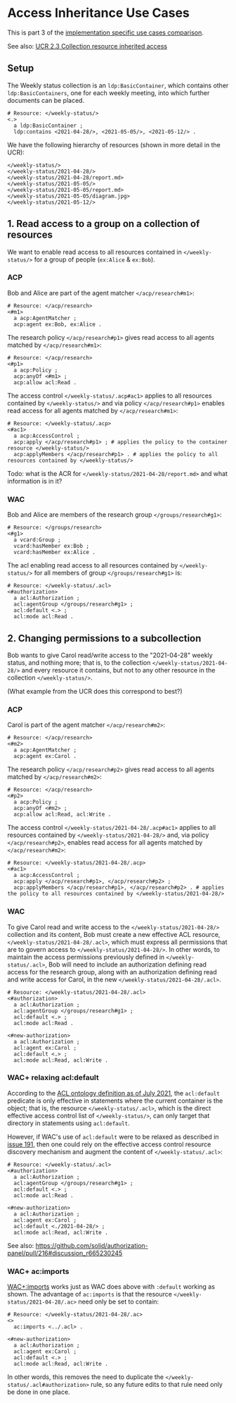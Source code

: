 # Access Inheritance Use Cases

This is part 3 of the [implementation specific use cases comparison](./use-cases.md).

See also: [UCR 2.3 Collection resource inherited access](https://solid.github.io/authorization-panel/authorization-ucr/#uc-inheritance)


## Setup

The Weekly status collection is an `ldp:BasicContainer`, which contains other `ldp:BasicContainers`, one for each weekly meeting, into which further documents can be placed. 

```turtle
# Resource: </weekly-status/>
<.>
  a ldp:BasicContainer ;
  ldp:contains <2021-04-28/>, <2021-05-05/>, <2021-05-12/> .
```

We have the following hierarchy of resources (shown in more detail in the UCR):

```
</weekly-status/>
</weekly-status/2021-04-28/>
</weekly-status/2021-04-28/report.md>
</weekly-status/2021-05-05/>
</weekly-status/2021-05-05/report.md>
</weekly-status/2021-05-05/diagram.jpg>
</weekly-status/2021-05-12/>
```


## 1. Read access to a group on a collection of resources

We want to enable read access to all resources contained in `</weekly-status/>` for a group of people (`ex:Alice` & `ex:Bob`).

### ACP

Bob and Alice are part of the agent matcher `</acp/research#m1>`:

```turtle
# Resource: </acp/research>
<#m1>
  a acp:AgentMatcher ;
  acp:agent ex:Bob, ex:Alice .
```

The research policy `</acp/research#p1>` gives read access to all agents matched by `</acp/research#m1>`:

```turtle
# Resource: </acp/research>
<#p1>
  a acp:Policy ;
  acp:anyOf <#m1> ;
  acp:allow acl:Read .
```

The access control `</weekly-status/.acp#ac1>` applies to all resources contained by `</weekly-status/>` and via policy `</acp/research#p1>` enables read access for all agents matched by `</acp/research#m1>`:

```turtle
# Resource: </weekly-status/.acp>
<#ac1>
  a acp:AccessControl ;
  acp:apply </acp/research#p1> ; # applies the policy to the container resource </weekly-status/>
  acp:applyMembers </acp/research#p1> . # applies the policy to all resources contained by </weekly-status/>
```

Todo:  what is the ACR for 
`</weekly-status/2021-04-28/report.md>` and what information is in it?
   
### WAC

Bob and Alice are members of the research group `</groups/research#g1>`:

```turtle
# Resource: </groups/research>
<#g1>
  a vcard:Group ;
  vcard:hasMember ex:Bob ;
  vcard:hasMember ex:Alice .
```

The acl enabling read access to all resources contained by `</weekly-status/>` for all members of group `</groups/research#g1>` is:

```turtle
# Resource: </weekly-status/.acl>
<#authorization>
  a acl:Authorization ;
  acl:agentGroup </groups/research#g1> ;
  acl:default <.> ;
  acl:mode acl:Read .
```


## 2. Changing permissions to a subcollection

Bob wants to give Carol read/write access to the "2021-04-28" weekly status, and nothing more; that is, to the collection `</weekly-status/2021-04-28/>` and every resource it contains, but not to any other resource in the collection `</weekly-status/>`.

(What example from the UCR does this correspond to best?)

### ACP 

Carol is part of the agent matcher `</acp/research#m2>`:

```turtle
# Resource: </acp/research>
<#m2>
  a acp:AgentMatcher ;
  acp:agent ex:Carol .
```

The research policy `</acp/research#p2>` gives read access to all agents matched by `</acp/research#m2>`:

```turtle
# Resource: </acp/research>
<#p2>
  a acp:Policy ;
  acp:anyOf <#m2> ;
  acp:allow acl:Read, acl:Write .
```

The access control `</weekly-status/2021-04-28/.acp#ac1>` applies to all resources contained by `</weekly-status/2021-04-28/>` and, via policy `</acp/research#p2>`, enables read access for all agents matched by `</acp/research#m2>`:

```turtle
# Resource: </weekly-status/2021-04-28/.acp>
<#ac1>
  a acp:AccessControl ;
  acp:apply </acp/research#p1>, </acp/research#p2> ;
  acp:applyMembers </acp/research#p1>, </acp/research#p2> . # applies the policy to all resources contained by </weekly-status/2021-04-28/>
```

### WAC

To give Carol read and write access to the `</weekly-status/2021-04-28/>` collection and its content, Bob must create a new effective ACL resource, `</weekly-status/2021-04-28/.acl>`, which must express all permissions that are to govern access to `</weekly-status/2021-04-28/>`. In other words, to maintain the access permissions previously defined in `</weekly-status/.acl>`, Bob will need to include an authorization defining read access for the research group, along with an authorization defining read and write access for Carol, in the new `</weekly-status/2021-04-28/.acl>`.

```Turtle
# Resource: </weekly-status/2021-04-28/.acl>
<#authorization>
  a acl:Authorization ;
  acl:agentGroup </groups/research#g1> ;
  acl:default <.> ;
  acl:mode acl:Read .

<#new-authorization>
  a acl:Authorization ;
  acl:agent ex:Carol ;
  acl:default <.> ;
  acl:mode acl:Read, acl:Write .
```

### WAC+ relaxing acl:default

According to the [ACL ontology definition as of July 2021](https://github.com/solid/authorization-panel/pull/216#discussion_r665338497), the `acl:default` predicate is only effective in statements where the current container is the object; that is, the resource `</weekly-status/.acl>`, which is the direct effective access control list of `</weekly-status/>`, can only target that directory in statements using `acl:default`.

However, if WAC's use of `acl:default` were to be relaxed as described in [issue 191](https://github.com/solid/authorization-panel/issues/191), then one could rely on the effective access control resource discovery mechanism and augment the content of `</weekly-status/.acl>`:

```Turtle
# Resource: </weekly-status/.acl>
<#authorization>
  a acl:Authorization ;
  acl:agentGroup </groups/research#g1> ;
  acl:default <.> ;
  acl:mode acl:Read .

<#new-authorization>
  a acl:Authorization ;
  acl:agent ex:Carol ;
  acl:default <./2021-04-28/> ;
  acl:mode acl:Read, acl:Write .
```

See also: https://github.com/solid/authorization-panel/pull/216#discussion_r665230245


### WAC+ ac:imports

[WAC+:imports](https://github.com/solid/authorization-panel/issues/210) works just as WAC does above with `:default` working as shown. The advantage of `ac:imports` is that the resource  `</weekly-status/2021-04-28/.ac>` need only be set to contain:

```Turtle
# Resource: </weekly-status/2021-04-28/.ac>
<>
  ac:imports <../.acl> .

<#new-authorization>
  a acl:Authorization ;
  acl:agent ex:Carol ;
  acl:default <.> ;
  acl:mode acl:Read, acl:Write .
```

In other words, this removes the need to duplicate the `</weekly-status/.acl#authorization>` rule, so any future edits to that rule need only be done in one place.
